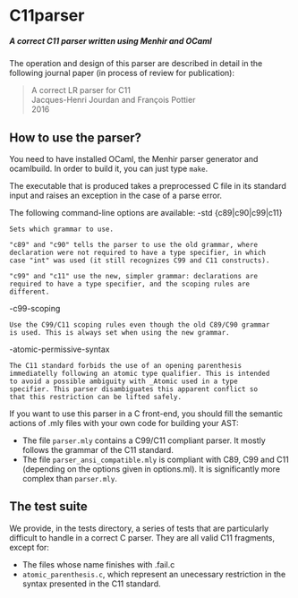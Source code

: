C11parser
=========

##### A correct C11 parser written using Menhir and OCaml

The operation and design of this parser are described in detail in the
following journal paper (in process of review for publication):

> A correct LR parser for C11<br/>
> Jacques-Henri Jourdan and François Pottier<br/>
> 2016<br/>

How to use the parser?
----------------------

You need to have installed OCaml, the Menhir parser generator and
ocamlbuild. In order to build it, you can just type `make`.

The executable that is produced takes a preprocessed C file in its
standard input and raises an exception in the case of a parse
error.

The following command-line options are available:
  -std {c89|c90|c99|c11}

    Sets which grammar to use.

    "c89" and "c90" tells the parser to use the old grammar, where
    declaration were not required to have a type specifier, in which
    case "int" was used (it still recognizes C99 and C11 constructs).

    "c99" and "c11" use the new, simpler grammar: declarations are
    required to have a type specifier, and the scoping rules are
    different.

  -c99-scoping

    Use the C99/C11 scoping rules even though the old C89/C90 grammar
    is used. This is always set when using the new grammar.

  -atomic-permissive-syntax

    The C11 standard forbids the use of an opening parenthesis
    immediatelly following an atomic type qualifier. This is intended
    to avoid a possible ambiguity with _Atomic used in a type
    specifier. This parser disambiguates this apparent conflict so
    that this restriction can be lifted safely.

If you want to use this parser in a C front-end, you should fill the
semantic actions of .mly files with your own code for building your
AST:
  - The file `parser.mly` contains a C99/C11 compliant parser. It
    mostly follows the grammar of the C11 standard.
  - The file `parser_ansi_compatible.mly` is compliant with C89, C99 and
    C11 (depending on the options given in options.ml). It is
    significantly more complex than `parser.mly`.

The test suite
--------------

We provide, in the tests directory, a series of tests that are
particularly difficult to handle in a correct C parser. They are all
valid C11 fragments, except for:
  - The files whose name finishes with .fail.c
  - `atomic_parenthesis.c`, which represent an unecessary restriction in
    the syntax presented in the C11 standard.
